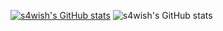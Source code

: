 [![s4wish's GitHub stats](https://github-readme-stats.vercel.app/api?username=s4wish)](https://github.com/anuraghazra/github-readme-stats)
![s4wish's GitHub stats](https://github-readme-stats.vercel.app/api?username=s4wish&show_icons=true&theme=radical)
